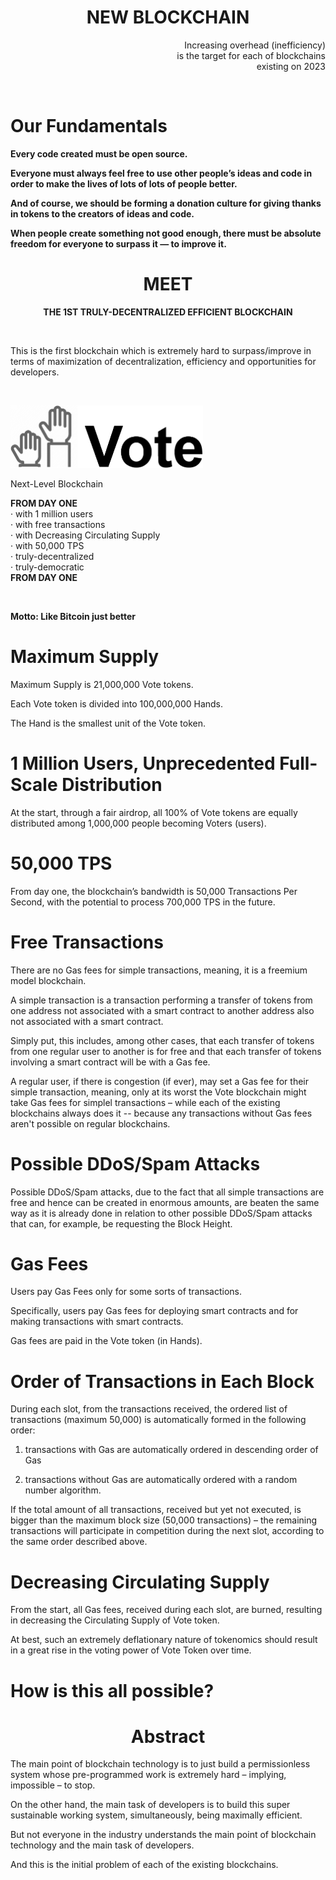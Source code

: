 
<h1 align="center">
NEW BLOCKCHAIN
</h1>


<p align="right">
Increasing overhead (inefficiency)<br>
is the target for each of blockchains<br>
existing on 2023
</p>

<p>&nbsp</p>

# Our Fundamentals

<p>
<b>
Every code created must be open source.<br>

Everyone must always feel free to use other people’s ideas and code in order to make the lives of lots of lots of people better.<br>

And of course, we should be forming a donation culture for giving thanks in tokens to the creators of ideas and code.<br>

When people create something not good enough, there must be absolute freedom for everyone to surpass it — to improve it.<br>
</b>
</p>
 
 

<h1 align="center">MEET</h1>
<p align="center"><b>
THE 1ST TRULY-DECENTRALIZED EFFICIENT BLOCKCHAIN</b><br>
</p>
<p>&nbsp</p>

This is the first blockchain which is extremely hard to surpass/improve in terms of maximization of decentralization, efficiency and opportunities for developers.
<p>&nbsp</p>

<p align="left">
  <img src="/assets/images/vote.png" height="100"><br>
</p>

<p>Next-Level Blockchain</p>
<b>FROM DAY ONE</b><br>
· with 1 million users<br>
· with free transactions<br>
· with Decreasing Circulating Supply<br>
· with 50,000 TPS<br>
· truly-decentralized<br>
· truly-democratic<br>
<b>FROM DAY ONE</b>
<p>&nbsp</p>

**Motto: Like Bitcoin just better**


# Maximum Supply

Maximum Supply is 21,000,000 Vote tokens.

Each Vote token is divided into 100,000,000 Hands.

The Hand is the smallest unit of the Vote token.

# 1 Million Users, Unprecedented Full-Scale Distribution

At the start, through a fair airdrop, all 100% of Vote tokens are equally distributed among 1,000,000 people becoming Voters (users).

# 50,000 TPS

From day one, the blockchain’s bandwidth is 50,000 Transactions Per Second, with the potential to process 700,000 TPS in the future. 

# Free Transactions

There are no Gas fees for simple transactions, meaning, it is a freemium model blockchain.

A simple transaction is a transaction performing a transfer of tokens from one address not associated with a smart contract to another address also not associated with a smart contract.

Simply put, this includes, among other cases, that each transfer of tokens from one regular user to another is for free and that each transfer of tokens involving a smart contract will be with a Gas fee.

A regular user, if there is congestion (if ever), may set a Gas fee for their simple transaction, meaning, only at its worst the Vote blockchain might take Gas fees for simplel transactions – while each of the existing blockchains always does it -- because any transactions without Gas fees aren't possible on regular blockchains.

# Possible DDoS/Spam Attacks

Possible DDoS/Spam attacks, due to the fact that all simple transactions are free and hence can be created in enormous amounts, are beaten the same way as it is already done in relation to other possible DDoS/Spam attacks that can, for example, be requesting the Block Height.

# Gas Fees

Users pay Gas Fees only for some sorts of transactions.

Specifically, users pay Gas fees for deploying smart contracts and for making transactions with smart contracts.

Gas fees are paid in the Vote token (in Hands).

# Order of Transactions in Each Block

During each slot, from the transactions received, the ordered list of transactions (maximum 50,000) is automatically formed in the following order:

1. transactions with Gas are automatically ordered in descending order of Gas

2. transactions without Gas are automatically ordered with a random number algorithm.

If the total amount of all transactions, received but yet not executed, is bigger than the maximum block size (50,000 transactions) – the remaining transactions will participate in competition during the next slot, according to the same order described above.

# Decreasing Circulating Supply

From the start, all Gas fees, received during each slot, are burned, resulting in decreasing the Circulating Supply of Vote token.

At best, such an extremely deflationary nature of tokenomics should result in a great rise in the voting power of Vote Token over time.



# How is this all possible?

<h1 align="center">Abstract</h1>

The main point of blockchain technology is to just build a permissionless system whose pre-programmed work is extremely hard – implying, impossible  – to stop.

On the other hand, the main task of developers is to build this super sustainable working system, simultaneously, being maximally efficient.

But not everyone in the industry understands the main point of blockchain technology and the main task of developers.

And this is the initial problem of each of the existing blockchains.






